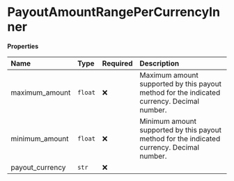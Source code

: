 # PayoutAmountRangePerCurrencyInner

**Properties**

| Name            | Type    | Required | Description                                                                                |
| :-------------- | :------ | :------- | :----------------------------------------------------------------------------------------- |
| maximum_amount  | `float` | ❌       | Maximum amount supported by this payout method for the indicated currency. Decimal number. |
| minimum_amount  | `float` | ❌       | Minimum amount supported by this payout method for the indicated currency. Decimal number. |
| payout_currency | `str`   | ❌       |                                                                                            |
